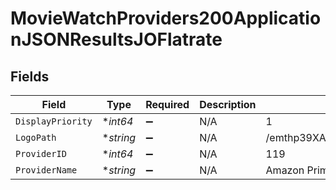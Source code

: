 # MovieWatchProviders200ApplicationJSONResultsJOFlatrate


## Fields

| Field                            | Type                             | Required                         | Description                      | Example                          |
| -------------------------------- | -------------------------------- | -------------------------------- | -------------------------------- | -------------------------------- |
| `DisplayPriority`                | **int64*                         | :heavy_minus_sign:               | N/A                              | 1                                |
| `LogoPath`                       | **string*                        | :heavy_minus_sign:               | N/A                              | /emthp39XA2YScoYL1p0sdbAH2WA.jpg |
| `ProviderID`                     | **int64*                         | :heavy_minus_sign:               | N/A                              | 119                              |
| `ProviderName`                   | **string*                        | :heavy_minus_sign:               | N/A                              | Amazon Prime Video               |